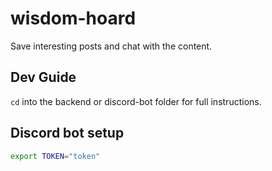 # wisdom-hoard
Save interesting posts and chat with the content.


## Dev Guide
`cd` into the backend or discord-bot folder for full instructions.

## Discord bot setup

```bash
export TOKEN="token"
```
